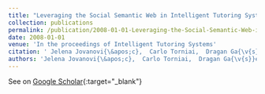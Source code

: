 ```yaml
---
title: "Leveraging the Social Semantic Web in Intelligent Tutoring Systems"
collection: publications
permalink: /publication/2008-01-01-Leveraging-the-Social-Semantic-Web-in-Intelligent-Tutoring-Systems
date: 2008-01-01
venue: 'In the proceedings of Intelligent Tutoring Systems'
citation: ' Jelena Jovanovi{\&apos;c},  Carlo Torniai,  Dragan Ga{\v{s}}evi{\&apos;c},  Scott Bateman,  Marek Hatala, &quot;Leveraging the Social Semantic Web in Intelligent Tutoring Systems.&quot; In the proceedings of Intelligent Tutoring Systems, 2008.'
authors: 'Jelena Jovanovi{\&apos;c},  Carlo Torniai,  Dragan Ga{\v{s}}evi{\&apos;c},  Scott Bateman,  Marek Hatala'
---
```

See on [Google Scholar](https://scholar.google.com/scholar?q=Leveraging+the+Social+Semantic+Web+in+Intelligent+Tutoring+Systems){:target="_blank"}